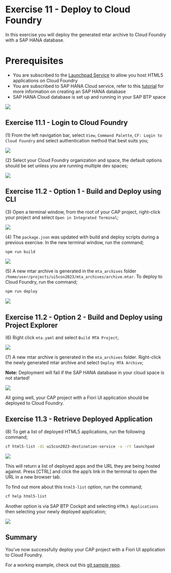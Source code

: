 
# Exercise 11 - Deploy to Cloud Foundry

In this exercise you will deploy the generated mtar archive to Cloud Foundry with a SAP HANA database.

# Prerequisites

* You are subscribed to the [Launchpad Service](https://developers.sap.com/tutorials/cp-portal-cloud-foundry-getting-started.html) to allow you host HTML5 applications on Cloud Foundry
* You are subscribed to SAP HANA Cloud service, refer to this [tutorial](https://developers.sap.com/tutorials/hana-cloud-create-db-project.html) for more information on creating an SAP HANA database
* SAP HANA Cloud database is set up and running in your SAP BTP space

![](./images/hana_prerequisite.png)

## Exercise 11.1 - Login to Cloud Foundry

(1) From the left navigation bar, select `View`, `Command Palette`, `CF: Login to Cloud Foundry` and select authentication method that best suits you;

![](./images/image1.png)

(2) Select your Cloud Foundry organization and space, the default options should be set unless you are running multiple dev spaces;

![](./images/image2.png)

## Exercise 11.2 - Option 1 - Build and Deploy using CLI

(3) Open a terminal window, from the root of your CAP project, right-click your project and select `Open in Integrated Terminal`;

![](./images/image3.png)

(4) The `package.json` was updated with build and deploy scripts during a previous exercise. In the new terminal window, run the command;

```bash
npm run build
```

![](./images/image4.png)

(5) A new mtar archive is generated in the `mta_archives` folder `/home/user/projects/ui5con2023/mta_archives/archive.mtar`. To deploy to Cloud Foundry, run the command;

```bash
npm run deploy
```

![](./images/image5.png)

## Exercise 11.2 - Option 2 - Build and Deploy using Project Explorer

(6) Right click `mta.yaml` and select `Build MTA Project`;

![](./images/image6.png)

(7) A new mtar archive is generated in the `mta_archives` folder. Right-click the newly generated mtar archive and select `Deploy MTA Archive`;

__Note:__ Deployment will fail if the SAP HANA database in your cloud space is not started!

![](./images/image7.png)

All going well, your CAP project with a Fiori UI application should be deployed to Cloud Foundry.

## Exercise 11.3 - Retrieve Deployed Application

(8) To get a list of deployed HTML5 applications, run the following command;

```bash
cf html5-list -di ui5con2023-destination-service -u -rt launchpad
```

![](./images/image8.png)

This will return a list of deployed apps and the URL they are being hosted against. Press [CTRL] and click the app’s link in the terminal to open the URL in a new browser tab.

To find out more about this `html5-list` option, run the command;

```bash
cf help html5-list
```

Another option is via SAP BTP Cockpit and selecting `HTML5 Applications` then selecting your newly deployed application;

![](./images/image9.png)

## Summary

You've now successfully deploy your CAP project with a Fiori UI application to Cloud Foundry.

For a working example, check out this [git sample repo](https://github.com/SAP-samples/fiori-tools-samples/tree/main/cap/cap-fiori-mta).

